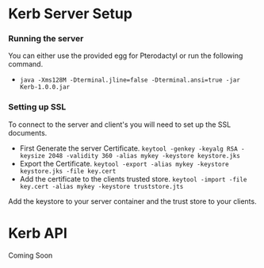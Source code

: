 # Kerb Server Setup

### Running the server
You can either use the provided egg for Pterodactyl or run the following command.
- `java -Xms128M -Dterminal.jline=false -Dterminal.ansi=true -jar Kerb-1.0.0.jar`


### Setting up SSL
To connect to the server and client's you will need to set up the SSL documents.

- First Generate the server Certificate.
`keytool -genkey -keyalg RSA -keysize 2048 -validity 360 -alias mykey -keystore keystore.jks`
- Export the Certificate.
`keytool -export -alias mykey -keystore keystore.jks -file key.cert`
- Add the certificate to the clients trusted store.
`keytool -import -file key.cert -alias mykey -keystore truststore.jts`

Add the keystore to your server container and the trust store to your clients.

# Kerb API

Coming Soon
